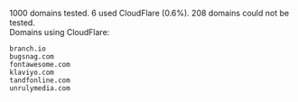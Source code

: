 1000 domains tested. 6 used CloudFlare (0.6%). 208 domains could not be tested.<br>
Domains using CloudFlare:
```
branch.io
bugsnag.com
fontawesome.com
klaviyo.com
tandfonline.com
unrulymedia.com
```
	